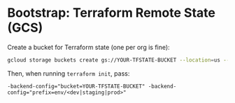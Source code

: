 # Bootstrap: Terraform Remote State (GCS)

Create a bucket for Terraform state (one per org is fine):
```bash
gcloud storage buckets create gs://YOUR-TFSTATE-BUCKET --location=us --uniform-bucket-level-access
```

Then, when running `terraform init`, pass:
```
-backend-config="bucket=YOUR-TFSTATE-BUCKET" -backend-config="prefix=env/<dev|staging|prod>"
```
